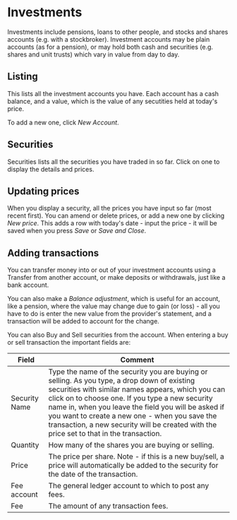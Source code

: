 # Investments

Investments include pensions, loans to other people, and stocks and shares accounts (e.g. with a stockbroker). Investment accounts may be plain accounts (as for a pension), or may hold both cash and securities (e.g. shares and unit trusts) which vary in value from day to day.

## Listing

This lists all the investment accounts you have. Each account has a cash balance, and a value, which is the value of any secutities held at today's price.

To add a new one, click *New Account*.

## Securities

Securities lists all the securities you have traded in so far. Click on one to display the details and prices.

## Updating prices

When you display a security, all the prices you have input so far (most recent first). You can amend or delete prices, or add a new one by clicking *New price*. This adds a row with today's date - input the price - it will be saved when you press *Save* or *Save and Close*.

## Adding transactions

You can transfer money into or out of your investment accounts using a Transfer from another account, or make deposits or withdrawals, just like a bank account. 

You can also make a *Balance adjustment*, which is useful for an account, like a pension, where the value may change due to gain (or loss) - all you have to do is enter the new value from the provider's statement, and a transaction will be added to account for the change.

You can also Buy and Sell securities from the account. When entering a buy or sell transaction the important fields are:

|Field|Comment|
|-----|-------|
|Security Name|Type the name of the security you are buying or selling. As you type, a drop down of existing securities with similar names appears, which you can click on to choose one. If you type a new security name in, when you leave the field you will be asked if you want to create a new one - when you save the transaction, a new security will be created with the price set to that in the transaction.|
|Quantity|How many of the shares you are buying or selling.|
|Price|The price per share. Note - if this is a new buy/sell, a price will automatically be added to the security for the date of the transaction.|
|Fee account|The general ledger account to which to post any fees.|
|Fee|The amount of any transaction fees.|

